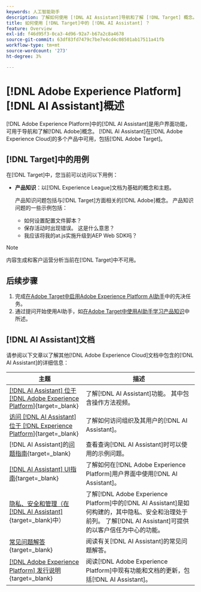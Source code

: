 ```yaml
---
keywords: 人工智能助手
description: 了解如何使用 [!DNL AI Assistant]导航和了解 [!DNL Target] 概念。
title: 如何使用 [!DNL Target]中的 [!DNL AI Assistant] ？
feature: Overview
exl-id: f46d95f3-0ca3-4d96-92a7-b67a2c8a4678
source-git-commit: 63df83fd7479c7be7e4cd4c08501ab17511a41fb
workflow-type: tm+mt
source-wordcount: '273'
ht-degree: 3%

---
```


# [!DNL Adobe Experience Platform] [!DNL AI Assistant]概述

[!DNL Adobe Experience Platform]中的[!DNL AI Assistant]是用户界面功能，可用于导航和了解[!DNL Adobe]概念。 [!DNL AI Assistant]在[!DNL Adobe Experience Cloud]的多个产品中可用，包括[!DNL Adobe Target]。

## [!DNL Target]中的用例

在[!DNL Target]中，您当前可以访问以下用例：

* **产品知识**：以[!DNL Experience League]文档为基础的概念和主题。

  产品知识问题包括与[!DNL Target]方面相关的[!DNL Adobe]概念。 产品知识问题的一些示例包括：

   * 如何设置配置文件脚本？
   * 保存活动时出现错误。 这是什么意思？
   * 我应该将我的at.js实施升级到AEP Web SDK吗？

>[!NOTE]
>
>内容生成和客户运营分析当前在[!DNL Target]中不可用。

## 后续步骤

1. 完成[在Adobe Target中启用Adobe Experience Platform AI助手](/help/main/c-intro/enabling-ai-assistant.md)中的先决任务。
1. 通过提问开始使用AI助手，如[在Adobe Target中使用AI助手学习产品知识](/help/main/c-intro/ai-assistant-product-knowledge.md)中所述。

## [!DNL AI Assistant]文档

请参阅以下文章以了解其他[!DNL Adobe Experience Cloud]文档中包含的[!DNL AI Assistant]的详细信息：

| 主题 | 描述 |
| --- | --- |
| [[!DNL AI Assistant] 位于 [!DNL Adobe Experience Platform]](https://experienceleague.adobe.com/en/docs/experience-platform/ai-assistant/home){target=_blank} | 了解[!DNL AI Assistant]功能。 其中包含操作方法视频。 |
| [访问 [!DNL AI Assistant] 位于 [!DNL Experience Platform]](https://experienceleague.adobe.com/en/docs/experience-platform/ai-assistant/access){target=_blank} | 了解如何访问组织及其用户的[!DNL AI Assistant]。 |
|  [!DNL AI Assistant]的[问题指南](https://experienceleague.adobe.com/en/docs/experience-platform/ai-assistant/questions){target=_blank} | 查看查询[!DNL AI Assistant]时可以使用的示例问题。 |
| [[!DNL AI Assistant] UI指南](https://experienceleague.adobe.com/en/docs/experience-platform/ai-assistant/ui-guide){target=_blank} | 了解如何在[!DNL Adobe Experience Platform]用户界面中使用[!DNL AI Assistant]。 |
| [隐私、安全和管理（在 [!DNL AI Assistant]](https://experienceleague.adobe.com/en/docs/experience-platform/ai-assistant/privacy){target=_blank}中） | 了解[!DNL Adobe Experience Platform]中的[!DNL AI Assistant]是如何构建的，其中隐私、安全和治理处于前列。 了解[!DNL AI Assistant]可提供的以客户信任为中心的功能。 |
| [常见问题解答](https://experienceleague.adobe.com/en/docs/experience-platform/ai-assistant/faq){target=_blank} | 阅读有关[!DNL AI Assistant]的常见问题解答。 |
| [[!DNL Adobe Experience Platform] 发行说明](https://experienceleague.adobe.com/en/docs/experience-platform/release-notes/latest){target=_blank} | 阅读[!DNL Adobe Experience Platform]中现有功能和文档的更新，包括[!DNL AI Assistant]。 |